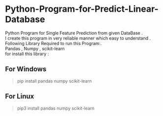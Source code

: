 # Python-Program-for-Predict-Linear-Database
Python Program for Single Feature Prediction from given DataBase . </br>
I create this program in very reliable manner which easy to understand .</br>
Following Library Required to run this Program:.</br>
Pandas , Numpy , scikit-learn </br>
for install this library : </br>

## For Windows</br>
>pip install pandas numpy scikit-learn </br>

## For Linux</br>
>pip3 install pandas numpy scikit-learn </br>




